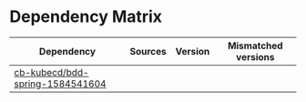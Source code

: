 # Dependency Matrix

Dependency | Sources | Version | Mismatched versions
---------- | ------- | ------- | -------------------
[cb-kubecd/bdd-spring-1584541604](https://github.com/cb-kubecd/bdd-spring-1584541604.git) |  | []() | 
